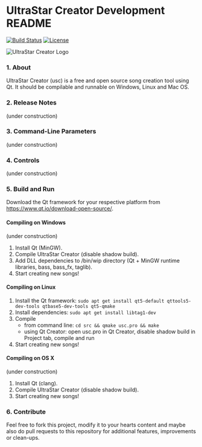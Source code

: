 # UltraStar Creator Development README

[![Build Status](https://travis-ci.org/UltraStar-Deluxe/UltraStar-Creator.svg?branch=master)](https://travis-ci.org/UltraStar-Deluxe/UltraStar-Creator)
[![License](https://img.shields.io/badge/license-GPLv2-blue.svg)](LICENSE)

![UltraStar Creator Logo](https://github.com/UltraStar-Deluxe/UltraStar-Creator/blob/master/src/resources/icons/bean.png)


### 1. About
UltraStar Creator (usc) is a free and open source song creation tool using Qt. It should be compilable and runnable on Windows, Linux and Mac OS.

### 2. Release Notes
(under construction)

### 3. Command-Line Parameters
(under construction)

### 4. Controls
(under construction)

### 5. Build and Run
Download the Qt framework for your respective platform from https://www.qt.io/download-open-source/.

#### Compiling on Windows
(under construction)

1. Install Qt (MinGW).
2. Compile UltraStar Creator (disable shadow build).
3. Add DLL dependencies to /bin/wip directory (Qt + MinGW runtime libraries, bass, bass_fx, taglib).
4. Start creating new songs!

#### Compiling on Linux
1. Install the Qt framework: `sudo apt get install qt5-default qttools5-dev-tools qtbase5-dev-tools qt5-qmake`
2. Install dependencies: `sudo apt get install libtag1-dev`
3. Compile
   * from command line: `cd src && qmake usc.pro && make` 
   * using Qt Creator: open usc.pro in Qt Creator, disable shadow build in Project tab, compile and run
4. Start creating new songs!

#### Compiling on OS X
(under construction)

1. Install Qt (clang).
2. Compile UltraStar Creator (disable shadow build).
3. Start creating new songs!

### 6. Contribute
Feel free to fork this project, modify it to your hearts content and maybe also do pull requests to this repository for additional features, improvements or clean-ups.
